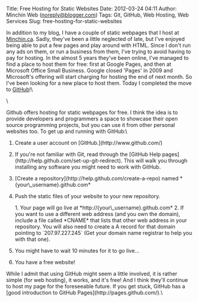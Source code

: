 Title: Free Hosting for Static Websites
Date: 2012-03-24 04:11
Author: Minchin Web (noreply@blogger.com)
Tags: Git, GitHub, Web Hosting, Web Services
Slug: free-hosting-for-static-websites

In addition to my blog, I have a couple of static webpages that I host
at [Minchin.ca](http://minchin.ca/). Sadly, they've been a little
neglected of late, but I've enjoyed being able to put a few pages and
play around with HTML. Since I don't run any ads on them, or run a
business from them, I've trying to avoid having to pay for hosting. In
the almost 5 years they've been online, I've managed to find a place to
host them for free: first at Google Pages, and then at Microsoft Office
Small Business. Google closed 'Pages' in 2009 and Microsoft's offering
will start charging for hosting the end of next month. So I've been
looking for a new place to host them. Today I completed the move to
[GitHub](http://www.github.com/)!\

\

Github offers hosting for static webpages for free. I think the idea is
to provide developers and programmers a space to showcase their open
source programming projects, but you can use it from other personal
websites too. To get up and running with GitHub:\

<ol>
</p>
<p>
<li>
Create a user account on [GitHub.](http://www.github.com/)

</li>
</p>
<p>
<li>
If you're not familiar with Git, read through the [GitHub Help
pages](http://help.github.com/set-up-git-redirect). This will walk you
through installing any software you might need to work with GitHub.

</li>
</p>
<p>
<li>
[Create a repository](http://help.github.com/create-a-repo) named
*{your\_username}.github.com*

</li>
</p>
<p>
<li>
Push the static files of your website to your new repository.

</li>
</p>
1.  Your page will go live at *http://{your\_username}.github.com*
2.  If you want to use a different web address (and you own the domain),
    include a file called *CNAME* that lists that other web address in
    your repository. You will also need to create a A record for that
    domain pointing to `207.97.227.245` (Get your domain name registrar
    to help you with that one).

</p>
<p>
<li>
You might have to wait 10 minutes for it to go live...

</li>
</p>
<p>
<li>
You have a free website!

</li>
</p>
<p>
</ol>
</p>
While I admit that using GitHub might seem a little involved, it is
rather simple (for web hosting), it works, and it's free! And I think
they'll continue to host my page for the foreseeable future. If you get
stuck, GitHub has a [good introduction to GitHub
Pages](http://pages.github.com/).\

</p>

